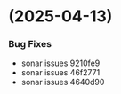 #  (2025-04-13)


### Bug Fixes

* sonar issues 9210fe9
* sonar issues 46f2771
* sonar issues 4640d90



